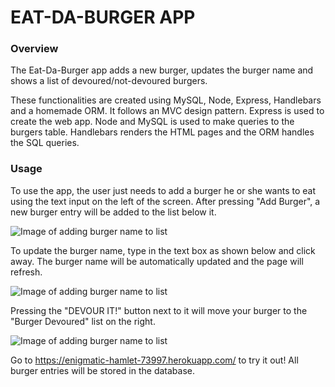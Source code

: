 # EAT-DA-BURGER APP

### Overview

The Eat-Da-Burger app adds a new burger, updates the burger name and shows a list of devoured/not-devoured burgers.

These functionalities are created using MySQL, Node, Express, Handlebars and a homemade ORM. It follows an MVC design pattern. Express is used to create the web app. Node and MySQL is used to make queries to the burgers table. Handlebars renders the HTML pages and the ORM handles the SQL queries.

### Usage

To use the app, the user just needs to add a burger he or she wants to eat using the text input on the left of the screen. After pressing "Add Burger", a new burger entry will be added to the list below it. 

![Image of adding burger name to list](../public/img/addBurger.png)

To update the burger name, type in the text box as shown below and click away. The burger name will be automatically updated and the page will refresh.

![Image of adding burger name to list](../public/img/updateBurger.png)

Pressing the "DEVOUR IT!" button next to it will move your burger to the "Burger Devoured" list on the right.

![Image of adding burger name to list](../public/img/devouredBurger.png)

Go to https://enigmatic-hamlet-73997.herokuapp.com/ to try it out! All burger entries will be stored in the database.
